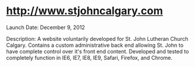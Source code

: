 http://www.stjohncalgary.com
=======

Launch Date: December 9, 2012

Description:
A website voluntarily developed for St. John Lutheran Church Calgary. Contains a custom administrative back end allowing St. John to have complete control over it's front end content. Developed and tested to completely function in IE6, IE7, IE8, IE9, Safari, Firefox, and Chrome.
